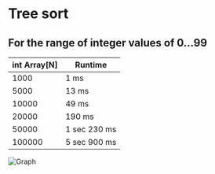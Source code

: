 Tree sort
==============
For the range of integer values of 0...99
-----
|  int Array[N]  | Runtime       | 
|----------------|---------------|
| 1000           | 1 ms           |
| 5000           | 13 ms          |
| 10000          | 49 ms          |
| 20000          | 190 ms       |
| 50000          | 1 sec 230 ms       |
| 100000         | 5 sec 900 ms     |

![Graph](http://ipic.su/img/img7/fs/Snimok.1504171931.png)